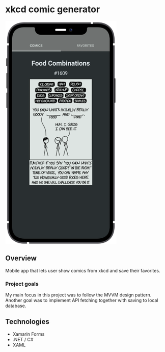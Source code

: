 # xkcd comic generator
<img src="images/phone_xkcd_start.png" alt="alt text"  height="700">

## Overview
Mobile app that lets user show comics from xkcd and save their favorites.

### Project goals
My main focus in this project was to follow the MVVM design pattern. Another goal was to implement API fetching together with saving to local database.

## Technologies
- Xamarin Forms
- .NET / C#
- XAML
